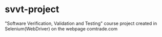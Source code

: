# svvt-project
"Software Verification, Validation and Testing" course project created in Selenium(WebDriver) on the webpage comtrade.com
